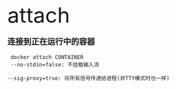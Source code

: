 <font size=8 >attach</font>
<br/>
<br/>
<font size=4>**连接到正在运行中的容器**</font>
<br/>
<br/>
<code> docker attach CONTAINER<br/>
--no-stdin=false: 不挂载输入流<br/>
--sig-proxy=true: 将所有信号传递给进程(非TTY模式时也一样)<br/>
</code>
   	
	
    
    
    
    
    
    
	 
     




  